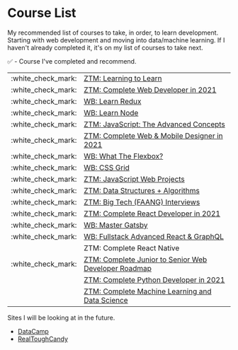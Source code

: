 # Course List

My recommended list of courses to take, in order, to learn development.
Starting with web development and moving into data/machine learning.
If I haven't already completed it, it's on my list of courses to take next.

:white_check_mark: - Course I've completed and recommend.

<table>
    <tr>
        <td>:white_check_mark:</td>
        <td><a href="https://academy.zerotomastery.io/p/learning-to-learn-efficient-learning-zero-to-mastery-blueprint">ZTM: Learning to Learn</a></td>
    </tr>
    <tr>
        <td>:white_check_mark:</td>
        <td><a href="https://academy.zerotomastery.io/p/complete-web-developer-zero-to-mastery">ZTM: Complete Web Developer in 2021</a></td>
    </tr>
    <tr>
        <td>:white_check_mark:</td>
        <td><a href="https://learnredux.com/">WB: Learn Redux</a></td>
    </tr>
    <tr>
        <td>:white_check_mark:</td>
        <td><a href="https://learnnode.com/">WB: Learn Node</a></td>
    </tr>
    <tr>
        <td>:white_check_mark:</td>
        <td><a href="https://academy.zerotomastery.io/p/advanced-javascript-concepts">ZTM: JavaScript: The Advanced Concepts</a></td>
    </tr>
    <tr>
        <td>:white_check_mark:</td>
        <td><a href="https://academy.zerotomastery.io/p/complete-web-and-mobile-designer">ZTM: Complete Web & Mobile Designer in 2021</a></td>
    </tr>   
    <tr>
        <td>:white_check_mark:</td>
        <td><a href="https://flexbox.io/">WB: What The Flexbox?</a></td>
    </tr>
    <tr>
        <td>:white_check_mark:</td>
        <td><a href="https://cssgrid.io/">WB: CSS Grid</a></td>
    </tr>
    <tr>
        <td>:white_check_mark:</td>
        <td><a href="https://academy.zerotomastery.io/p/javascript-projects">ZTM: JavaScript Web Projects</a></td>
    </tr>
    <tr>
        <td>:white_check_mark:</td>
        <td><a href="https://academy.zerotomastery.io/p/master-the-coding-interview-data-structures-algorithms">ZTM: Data Structures + Algorithms</a></td>
    </tr>
    <tr>
        <td>:white_check_mark:</td>
        <td><a href="https://academy.zerotomastery.io/p/master-the-coding-interview-faang-interview-prep">ZTM: Big Tech (FAANG) Interviews</a></td>
    </tr>
    <tr>
        <td>:white_check_mark:</td>
        <td><a href="https://academy.zerotomastery.io/p/complete-react-developer-redux-hooks-graphql-zero-to-mastery">ZTM: Complete React Developer in 2021</a></td>
    </tr>
    <tr>
        <td>:white_check_mark:</td>
        <td><a href="https://mastergatsby.com/">WB: Master Gatsby</a></td>
    </tr>
    <tr>
        <td>:white_check_mark:</td>
        <td><a href="https://advancedreact.com/">WB: Fullstack Advanced React & GraphQL</a></td>
    </tr>
    <tr>
        <td></td>
        <td>ZTM: Complete React Native</td>
    </tr>
    <tr>
        <td>:white_check_mark:</td>
        <td><a href="https://academy.zerotomastery.io/p/the-complete-junior-to-senior-web-developer-roadmap">ZTM: Complete Junior to Senior Web Developer Roadmap</a></td>
    </tr>
    <tr>
        <td></td>
        <td><a href="https://academy.zerotomastery.io/p/complete-python-developer-zero-to-mastery">ZTM: Complete Python Developer in 2021</a></td>
    </tr>
    <tr>
        <td></td>
        <td><a href="">ZTM: Complete Machine Learning and Data Science</a></td>
    </tr>
</table>

Sites I will be looking at in the future.
* [DataCamp](https://www.datacamp.com/)
* [RealToughCandy](https://realtoughcandy.io/)
